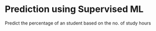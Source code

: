 # Prediction using Supervised ML
Predict the percentage of an student based on the no. of study hours
